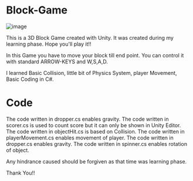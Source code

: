 # Block-Game
![image](https://user-images.githubusercontent.com/86593289/123753593-a869b400-d8d7-11eb-8673-0234a7e03572.png)

This is a 3D Block Game created with Unity. It was created during my learning phase. Hope you'll play it!!


In this Game you have to move your block till end point.
You can control it with standard ARROW-KEYS and W,S,A,D.

I learned Basic Collision, little bit of Physics System, player Movement, Basic Coding in C#.
# Code
The code written in dropper.cs enables gravity.
The code written in scorer.cs is used to count score but it can only be shown in Unity Editor.
The code written in objectHit.cs is based on Collision.
The code written in playerMovement.cs enables movement of player.
The code written in dropper.cs enables gravity.
The code written in spinner.cs enables rotation of object.



Any hindrance caused should be forgiven as that time was learning phase.


Thank You!!
